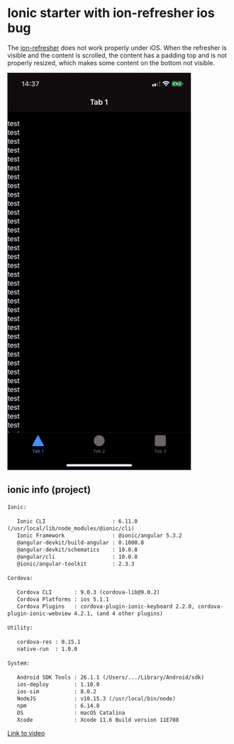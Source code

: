 # Ionic starter with ion-refresher ios bug

The [ion-refresher](https://ionicframework.com/docs/api/refresher) does not work properly under iOS. When the refresher is visible and the content is scrolled, the content has a padding top and is not properly resized, which makes some content on the bottom not visible.

![Screenrecording iOS](readme_resource/bug_ios_11x414.gif)

## ionic info (project)
```
Ionic:

   Ionic CLI                     : 6.11.0 (/usr/local/lib/node_modules/@ionic/cli)
   Ionic Framework               : @ionic/angular 5.3.2
   @angular-devkit/build-angular : 0.1000.8
   @angular-devkit/schematics    : 10.0.8
   @angular/cli                  : 10.0.8
   @ionic/angular-toolkit        : 2.3.3

Cordova:

   Cordova CLI       : 9.0.3 (cordova-lib@9.0.2)
   Cordova Platforms : ios 5.1.1
   Cordova Plugins   : cordova-plugin-ionic-keyboard 2.2.0, cordova-plugin-ionic-webview 4.2.1, (and 4 other plugins)

Utility:

   cordova-res : 0.15.1
   native-run  : 1.0.0

System:

   Android SDK Tools : 26.1.1 (/Users/.../Library/Android/sdk)
   ios-deploy        : 1.10.0
   ios-sim           : 8.0.2
   NodeJS            : v10.15.3 (/usr/local/bin/node)
   npm               : 6.14.8
   OS                : macOS Catalina
   Xcode             : Xcode 11.6 Build version 11E708
```

[Link to video](readme_resource/bug_ios_11.MP4)